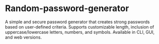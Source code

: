 # Random-password-generator
A simple and secure password generator that creates strong passwords based on user-defined criteria. Supports customizable length, inclusion of uppercase/lowercase letters, numbers, and symbols. Available in CLI, GUI, and web versions.
